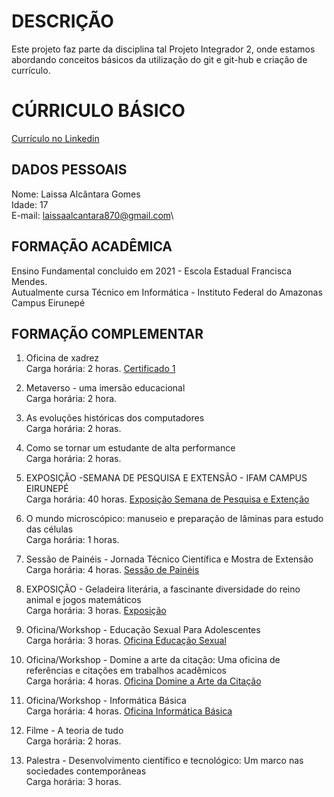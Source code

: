 
# DESCRIÇÃO

Este projeto faz parte da disciplina tal Projeto Integrador 2, onde estamos abordando conceitos básicos da utilização do git e git-hub e criação de currículo.

# CÚRRICULO BÁSICO
[Currículo no Linkedin](https://www.linkedin.com/in/la%C3%ADssa-alc%C3%A2ntara-gomes-2b0123302)
## DADOS PESSOAIS

Nome: Laissa Alcântara Gomes\
Idade: 17\
E-mail: laissaalcantara870@gmail.com\

## FORMAÇÃO ACADÊMICA

Ensino Fundamental concluido em 2021 - Escola Estadual Francisca Mendes.\
Autualmente cursa Técnico em Informática - Instituto Federal do Amazonas Campus Eirunepé

## FORMAÇÃO COMPLEMENTAR

1. Oficina de xadrez\
Carga horária: 2 horas.
[Certificado 1]()

3. Metaverso - uma imersão educacional\
Carga horária: 2 hora. 

4. As evoluções históricas dos computadores\
Carga horária: 2 horas.

5. Como se tornar um estudante de alta performance\
Carga horária: 2 horas.

6. EXPOSIÇÃO -SEMANA DE PESQUISA E EXTENSÃO - IFAM CAMPUS EIRUNEPÉ\
Carga horária: 40 horas.
[Exposição Semana de Pesquisa e Extenção](Certificado_9.jpg)


8. O mundo microscópico: manuseio e preparação de lâminas para estudo das células\
Carga horária: 1 horas.

9. Sessão de Painéis - Jornada Técnico Científica e Mostra de Extensão\
Carga horária: 4 horas.
[Sessão de Painéis](Certificado_3.jpg)


10. EXPOSIÇÃO - Geladeira literária, a fascinante diversidade do reino animal e jogos matemáticos\
Carga horária: 3 horas.
[Exposição](Certificado_1.jpg)

11. Oficina/Workshop - Educação Sexual Para Adolescentes\
Carga horária: 3 horas.
[Oficina Educação Sexual](Certificado_2.jpg)

13. Oficina/Workshop - Domine a arte da citação: Uma oficina de referências e citações em trabalhos acadêmicos\
Carga horária: 4 horas.
[Oficina Domine a Arte da Citação](Certificado_4.jpg)


15. Oficina/Workshop - Informática Básica\
Carga horária: 4 horas.
[Oficina Informática Básica](Certificado_6.jpg)


17. Filme - A teoria de tudo\
Carga horária: 2 horas.

18. Palestra - Desenvolvimento científico e tecnológico: Um marco nas sociedades contemporâneas\
Carga horária: 3 horas.

